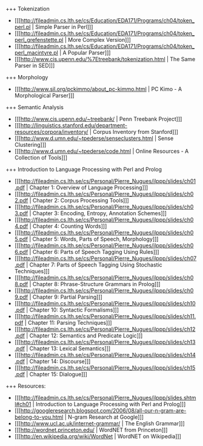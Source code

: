 +++ Tokenization
* [[[http://fileadmin.cs.lth.se/cs/Education/EDA171/Programs/ch04/token_perl.pl | Simple Parser in Perl]]]
* [[[http://fileadmin.cs.lth.se/cs/Education/EDA171/Programs/ch04/token_perl_grefenstette.pl | More Complex Version]]]
* [[[http://fileadmin.cs.lth.se/cs/Education/EDA171/Programs/ch04/token_perl_macintyre.pl | A Popular Parser]]]
* [[[http://www.cis.upenn.edu/%7Etreebank/tokenization.html | The Same Parser in SED]]]

+++ Morphology
* [[[http://www.sil.org/pckimmo/about_pc-kimmo.html | PC Kimo - A Morphological Parser]]]

+++ Semantic Analysis
* [[[http://www.cis.upenn.edu/~treebank/ | Penn Treebank Project]]]
* [[[http://linguistics.stanford.edu/department-resources/corpora/inventory/ | Corpus Inventory from Stanford]]]
* [[[http://www.d.umn.edu/~tpederse/senseclusters.html | Sense Clustering]]]
* [[[http://www.d.umn.edu/~tpederse/code.html | Online Resources - A Collection of Tools]]]

+++ Introduction to Language Processing with Perl and Prolog
* [[[http://fileadmin.cs.lth.se/cs/Personal/Pierre_Nugues/ilppp/slides/ch01.pdf | Chapter 1: Overview of Language Processing]]]
* [[[http://fileadmin.cs.lth.se/cs/Personal/Pierre_Nugues/ilppp/slides/ch02.pdf | Chapter 2: Corpus Processing Tools]]]
* [[[http://fileadmin.cs.lth.se/cs/Personal/Pierre_Nugues/ilppp/slides/ch03.pdf | Chapter 3: Encoding, Entropy, Annotation Schemes]]]
* [[[http://fileadmin.cs.lth.se/cs/Personal/Pierre_Nugues/ilppp/slides/ch04.pdf | Chapter 4: Counting Words]]]
* [[[http://fileadmin.cs.lth.se/cs/Personal/Pierre_Nugues/ilppp/slides/ch05.pdf | Chapter 5: Words, Parts of Speech, Morphology]]]
* [[[http://fileadmin.cs.lth.se/cs/Personal/Pierre_Nugues/ilppp/slides/ch06.pdf | Chapter 6: Parts of Speech Tagging Using Rules]]]
* [[[http://fileadmin.cs.lth.se/cs/Personal/Pierre_Nugues/ilppp/slides/ch07.pdf | Chapter 7: Parts of Speech Tagging Using Stochastic Techniques]]]
* [[[http://fileadmin.cs.lth.se/cs/Personal/Pierre_Nugues/ilppp/slides/ch08.pdf | Chapter 8: Phrase-Structure Grammars in Prolog]]]
* [[[http://fileadmin.cs.lth.se/cs/Personal/Pierre_Nugues/ilppp/slides/ch09.pdf | Chapter 9: Partial Parsing]]]
* [[[http://fileadmin.cs.lth.se/cs/Personal/Pierre_Nugues/ilppp/slides/ch10.pdf | Chapter 10: Syntactic Formalisms]]]
* [[[http://fileadmin.cs.lth.se/cs/Personal/Pierre_Nugues/ilppp/slides/ch11.pdf | Chapter 11: Parsing Techniques]]]
* [[[http://fileadmin.cs.lth.se/cs/Personal/Pierre_Nugues/ilppp/slides/ch12.pdf | Chapter 12: Semantics and Predicate Logic]]]
* [[[http://fileadmin.cs.lth.se/cs/Personal/Pierre_Nugues/ilppp/slides/ch13.pdf | Chapter 13: Lexical Semantics]]]
* [[[http://fileadmin.cs.lth.se/cs/Personal/Pierre_Nugues/ilppp/slides/ch14.pdf | Chapter 14: Discourse]]]
* [[[http://fileadmin.cs.lth.se/cs/Personal/Pierre_Nugues/ilppp/slides/ch15.pdf | Chapter 15: Dialogue]]]

+++ Resources:
* [[[http://fileadmin.cs.lth.se/cs/Personal/Pierre_Nugues/ilppp/slides.shtml#ch01 | Introduction to Language Processing with Perl and Prolog]]]
* [[[http://googleresearch.blogspot.com/2006/08/all-our-n-gram-are-belong-to-you.html | N-gram Research at Google]]]
* [[[http://www.ucl.ac.uk/internet-grammar/ | The English Grammar]]]
* [[[http://wordnet.princeton.edu/ | WordNET from Princeton]]]
* [[[http://en.wikipedia.org/wiki/WordNet | WordNET on Wikipedia]]]